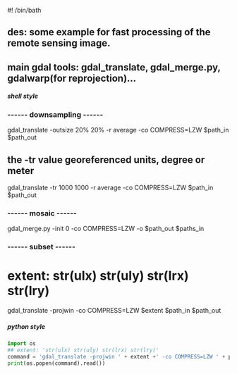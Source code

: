 #! /bin/bath
## des: some example for fast processing of the remote sensing image.
## main gdal tools: gdal_translate, gdal_merge.py, gdalwarp(for reprojection)...


##### shell style
### ------ downsampling ------ 
gdal_translate -outsize 20% 20% -r average -co COMPRESS=LZW $path_in $path_out 
## the -tr value georeferenced units, degree or meter
gdal_translate -tr 1000 1000 -r average -co COMPRESS=LZW $path_in $path_out 

### ------ mosaic ------ 
gdal_merge.py -init 0 -co COMPRESS=LZW -o $path_out $paths_in

### ------ subset ------ 
# extent: str(ulx) str(uly) str(lrx) str(lry)
gdal_translate -projwin -co COMPRESS=LZW $extent $path_in $path_out  


##### python style
```python
import os
## extent: 'str(ulx) str(uly) str(lrx) str(lry)'
command = 'gdal_translate -projwin ' + extent +' -co COMPRESS=LZW ' + path_wat + ' ' + path_wat_subs
print(os.popen(command).read())
```
